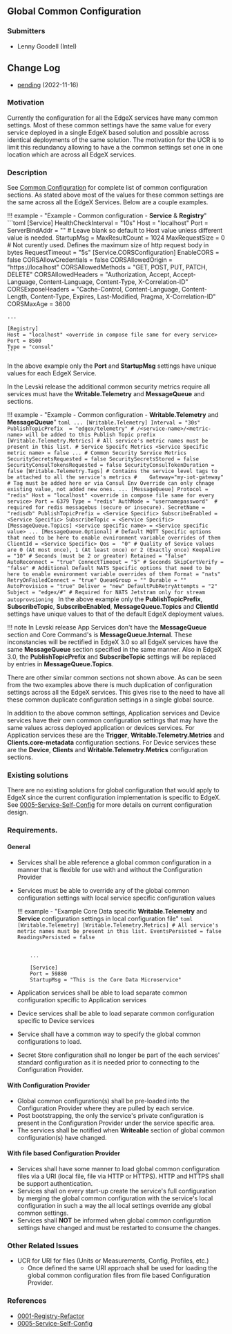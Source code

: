 ## Global Common Configuration 
### Submitters
- Lenny Goodell (Intel)

## Change Log
- [pending](https://github.com/edgexfoundry/edgex-docs/pull/892) (2022-11-16)

### Motivation
Currently the configuration for all the EdgeX services have many common settings.  Most of these common settings have the same value for every service deployed in a single EdgeX based solution and possible across identical deployments of the same solution. The motivation for the UCR is to limit this redundancy allowing to have a the common settings set one in one location which are across all EdgeX services.

### Description
See [Common Configuration](../../../microservices/configuration/CommonConfiguration/#configuration-properties) for complete list of common configuration sections. As stated above most of the values for these common settings are the same across all the EdgeX Services. Below are a couple examples.

!!! example - "Example - Common configuration - **Service** & **Registry**"
    ```toml
    [Service]
    HealthCheckInterval = "10s"
    Host = "localhost" <overriden in compose file for service specific>
    Port = <Service Specific>
    ServerBindAddr = "" # Leave blank so default to Host value unless different value is needed.
    StartupMsg = <Service Specific>
    MaxResultCount = 1024
    MaxRequestSize = 0 # Not curently used. Defines the maximum size of http request body in bytes
    RequestTimeout = "5s"
      [Service.CORSConfiguration]
      EnableCORS = false
      CORSAllowCredentials = false
      CORSAllowedOrigin = "https://localhost"
      CORSAllowedMethods = "GET, POST, PUT, PATCH, DELETE"
      CORSAllowedHeaders = "Authorization, Accept, Accept-Language, Content-Language, Content-Type, X-Correlation-ID"
      CORSExposeHeaders = "Cache-Control, Content-Language, Content-Length, Content-Type, Expires, Last-Modified, Pragma, X-Correlation-ID"
      CORSMaxAge = 3600
    
    ...
    
    [Registry]
    Host = "localhost" <override in compose file same for every service>
    Port = 8500
    Type = "consul"
    ```

In the above example only the  **Port** and **StartupMsg** settings have unique values for each EdgeX Service. 


In the Levski release the additional common security metrics require all services must have the **Writable.Telemetry** and **MessageQueue** and sections.

!!! example - "Example - Common configuration -  **Writable.Telemetry** and **MessageQueue**"
    ```toml
      ...
      [Writable.Telemetry]
      Interval = "30s"
      PublishTopicPrefix  = "edgex/telemetry" # /<service-name>/<metric-name> will be added to this Publish Topic prefix
        [Writable.Telemetry.Metrics] # All service's metric names must be present in this list.
        # Service Specifc Metrics
        <Service Specific metric name> = false
        ...
        # Common Security Service Metrics
        SecuritySecretsRequested = false
        SecuritySecretsStored = false
        SecurityConsulTokensRequested = false
        SecurityConsulTokenDuration = false
        [Writable.Telemetry.Tags] # Contains the service level tags to be attached to all the service's metrics
    #    Gateway="my-iot-gateway" # Tag must be added here or via Consul Env Override can only chnage existing value, not added new ones.
    ...
    [MessageQueue]
    Protocol = "redis"
    Host = "localhost" <override in compose file same for every service>
    Port = 6379
    Type = "redis"
    AuthMode = "usernamepassword"  # required for redis messagebus (secure or insecure).
    SecretName = "redisdb"
    PublishTopicPrefix = <Service Specific>
    SubscribeEnabled = <Service Specific>
    SubscribeTopic = <Service Specific>
      [MessageQueue.Topics]
      <service specific name> = <Service specific value>
      ...
      [MessageQueue.Optional]
      # Default MQTT Specific options that need to be here to enable evnironment variable overrides of them
      ClientId = <Service Specific>
      Qos =  "0" # Quality of Sevice values are 0 (At most once), 1 (At least once) or 2 (Exactly once)
      KeepAlive = "10" # Seconds (must be 2 or greater)
      Retained = "false"
      AutoReconnect = "true"
      ConnectTimeout = "5" # Seconds
      SkipCertVerify = "false"
      # Additional Default NATS Specific options that need to be here to enable evnironment variable overrides of them
      Format = "nats"
      RetryOnFailedConnect = "true"
      QueueGroup = ""
      Durable = ""
      AutoProvision = "true"
      Deliver = "new"
      DefaultPubRetryAttempts = "2"
      Subject = "edgex/#" # Required for NATS Jetstram only for stream autoprovsioning
    ```
In the above example only the **PublishTopicPrefix**, **SubscribeTopic**, **SubscribeEnabled**, **MessageQueue.Topics** and **ClientId** settings have unique values to that of the default EdgeX deployment values. 

!!! note
    In Levski release App Services don't have the **MessageQueue** section and Core Command's is **MessageQueue.Internal**. These inconstancies will be rectified in EdgeX 3.0 so all EdgeX services have the same **MessageQueue** section specified in the same manner. Also in EdgeX 3.0, the **PublishTopicPrefix** and **SubscribeTopic** settings will be replaced by entries in **MessageQueue.Topics**.

There are other similar common sections not shown above. As can be seen from the two examples above there is much duplication of configuration settings across all the EdgeX services. This gives rise to the need to have all these common duplicate configuration settings in a single global source. 

In addition to the above common settings, Application services and Device services have their own common configuration settings that may have the same values across deployed application or devices services. For Application services these are the **Trigger**,  **Writable.Telemetry.Metrics** and **Clients.core-metadata** configuration sections. For Device services these are the **Device**, **Clients** and **Writable.Telemetry.Metrics** configuration sections.

### Existing solutions
There are no existing solutions for global configuration that would apply to EdgeX since the current configuration implementation is specific to EdgeX. See [0005-Service-Self-Config](../../adr/0005-Service-Self-Config/) for more details on current configuration design.

### Requirements.

#### General

- Services shall be able reference a global common configuration in a manner that is flexible for use with and without the Configuration Provider

- Services must be able to override any of the global common configuration settings with local service specific configuration values

    !!! example - "Example Core Data specific **Writable.Telemetry** and **Service** configuration settings in local configuration file"
        ```toml
          [Writable.Telemetry]
            [Writable.Telemetry.Metrics] # All service's metric names must be present in this list.
            EventsPersisted = false
            ReadingsPersisted = false
        ```

    ```
    
        ...
        
        [Service]
        Port = 59880
        StartupMsg = "This is the Core Data Microservice"
    ```

- Application services shall be able to load separate common configuration specific to Application services

- Device services shall be able to load separate common configuration specific to Device services

- Service shall have a common way to specify the global common configurations to load.

- Secret Store configuration shall no longer be part of the each services' standard configuration as it is needed prior to connecting to the Configuration Provider.

#### With Configuration Provider

- Global common configuration(s) shall be pre-loaded into the Configuration Provider where they are pulled by each service.
- Post bootstrapping, the only the service's private configuration is present in the Configuration Provider under the service specific area.
- The services shall be notified when **Writeable** section of global common configuration(s) have changed. 

#### With file based Configuration Provider

- Services shall have some manner to load global common configuration files via a URI (local file, file via HTTP or HTTPS). 
     HTTP and HTTPS shall be support authentication. 
- Services shall on every start-up create the service's full configuration by merging the global common configuration with the service's local configuration  in such a way the all local settings override any global common settings.
- Services shall **NOT** be informed when global common configuration settings have changed and must be restarted to consume the changes.

### Other Related Issues

- UCR for URI for files (Units or Measurements, Config, Profiles, etc.)
  - Once defined the same URI approach shall be used for loading the global common configuration files from file based Configuration Provider.


### References
- [0001-Registry-Refactor](../../adr/0001-Registy-Refactor/)
- [0005-Service-Self-Config](../../adr/0005-Service-Self-Config/)